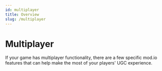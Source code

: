 ```yaml
---
id: multiplayer
title: Overview
slug: /multiplayer
---
```


# Multiplayer

If your game has multiplayer functionality, there are a few specific mod.io features that can help make the most of your players' UGC experience. 

<div className="simplecard-grid">
    <SimpleCard
    shadow="tl"
    title="Dedicated Servers"
    image="/img/icon_server.svg"
    text="Allow players to join and play on a wide range of modded (and unmodded) servers without the need for extraneous setup beyond authentication."
    moreLink="/multiplayer/dedicated-servers"
  />
  <SimpleCard
    shadow="tl"
    title="Temporary Mod Sets"
    image="/img/icon_cui.svg"
    text="Allow UGC to be identified and downloaded even if the player doesn't own it, with the ability to automatically delete itself after the session ends."
    moreLink="/multiplayer/temporary-mods"
  />  
</div>